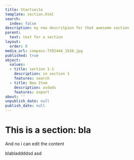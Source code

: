 ```yaml
---
title: Startseite
template: section.html
search:
  index: false
description: my new descritpion for that awesome section
parent:
  text: text for a section
layout:
  order: 0
media_url: compass-7592444_1920.jpg
published: true
object:
  values:
  - title: section 1-1
    description: in section 1
    features: search
  - title: New Item
    description: asdads
    features: export
about: ''
unpublish_date: null
publish_date: null
---
```


# This is a section: bla

And no i can edit the content

blabladdddsd asd
